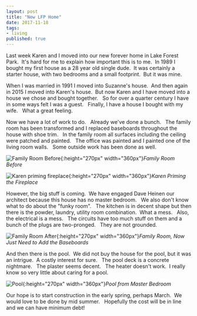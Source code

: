 ```yaml
---
layout: post
title: "New LFP Home"
date: 2017-11-18
tags:
- living
published: true
---
```


Last week Karen and I moved into our new forever home in Lake Forest Park.  &nbsp;It's hard for me to explain how important this is to me.  &nbsp;In 1989 I bought my first house as a 28 year old single dude. &nbsp;It was certainly a starter house, with two bedrooms and a small footprint. &nbsp;But it was mine.

When I was married in 1991 I moved into Suzanne's house. &nbsp;And then again in 2015 I moved into Karen's house. &nbsp;But now Karen and I have moved into a house we chose and bought together.  &nbsp; So for over a quarter century I have in some ways felt I was a guest.  &nbsp; Finally, I have a house I bought with my wife.  &nbsp; What a great feeling.

Now we have a lot of work to do.  &nbsp; Already we've done a bunch.  &nbsp; The family room has been transformed and I replaced baseboards throughout the house with shoe trim. &nbsp;  In the family room all surfaces including the ceiling were patched and painted.  &nbsp; The office was painted and I painted one of the living room walls.   &nbsp; Some outside work has been done as well.

![Family Room Before ](https://user-images.githubusercontent.com/19477681/41931990-9629b142-7934-11e8-9b0b-494bfb3ccacd.JPG){:height="270px" width="360px"}*Family Room Before*

![Karen priming fireplace ](https://user-images.githubusercontent.com/19477681/41932064-cb4e5f1c-7934-11e8-8db3-c32f69d3063b.JPG){:height="270px" width="360px"}*Karen Priming the Fireplace*

However, the big stuff is coming. &nbsp;We have engaged Dave Heinen our architect because this house has no master bedroom.  &nbsp; We also don't know what to do about the "funky room".  &nbsp; The kitchen is in decent shape but then there is the powder, laundry, utility room combination. &nbsp;What a mess. &nbsp; Also, the electrical is a mess.  &nbsp; The circuits have too much stuff on them and a bunch of the plugs are two-pronged.  &nbsp; They are not grounded.

![Family Room After ](https://user-images.githubusercontent.com/19477681/41932107-f2b810f2-7934-11e8-998b-43e75ca5c128.JPG){:height="270px" width="360px"}*Family Room, Now Just Need to Add the Baseboards*

And then there is the pool. &nbsp;We did not buy the house for the pool, but it was an intrigue.  &nbsp;A costly interest for sure.  &nbsp; The pool deck is a concrete nightmare.  &nbsp; The plaster seems decent.  &nbsp; The heater doesn't work.   &nbsp;I really know so very little about caring for a pool.

![Pool ](https://user-images.githubusercontent.com/19477681/41933681-6cc9cbd4-7939-11e8-97b0-aa38d0491fae.JPG){:height="270px" width="360px"}*Pool from Master Bedroom*

Our hope is to start construction in the early spring, perhaps March.  &nbsp;We would love to be done by mid summer.  &nbsp; Hopefully the cost will be in line and we can have minimum debt!
